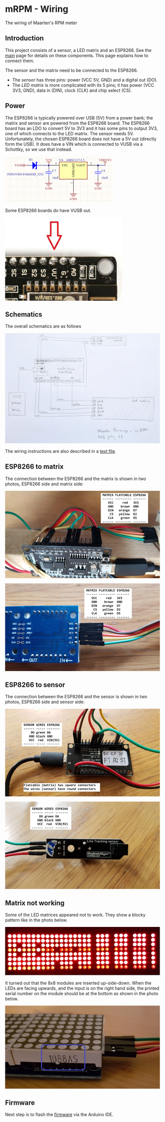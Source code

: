 # mRPM - Wiring
The wiring of Maarten's RPM meter

## Introduction
This project consists of a sensor, a LED matrix and an ESP8266. 
See the [main](../README.md) page for details on these components.
This page explains how to connect them.

The sensor and the matrix need to be connected to the ESP8266.
 - The _sensor_ has three pins: power (VCC 5V, GND) and a digital out (DO).
 - The _LED matrix_ is more complicated with its 5 pins; it has power (VCC 3V3, GND), data in (DIN), clock (CLK) and chip select (CS).

## Power
The ESP8266 is typically powered over USB (5V) from a power bank; the matrix and sensor are powered from the ESP8266 board.
The ESP8266 board has an LDO to convert 5V to 3V3 and it has some pins to output 3V3, one of which connects to the LED matrix.
The sensor needs 5V. Unfortunately, the chosen ESP8266 board does not have a 5V out (directly form the USB). 
It does have a VIN which is connected to VUSB via a Schottky, so we use that instead.

  ![VUSB to VIN](VIN.png)

Some ESP8266 boards do have VUSB out.

  ![VUSB out pin](VU.jpg)

## Schematics
The overall schematics are as follows

  ![Schematics](1schematics.jpg)

The wiring instructions are also described in a [text file](2wiring.txt).

## ESP8266 to matrix
The connection between the ESP8266 and the matrix is shown in two photos, ESP8266 side and matrix side:

  ![ESP8266 to Matrix connection](3esp-matrix.jpg)
  
  ![Matrix to ESP8266 connection](3matrix-esp.jpg)

## ESP8266 to sensor
The connection between the ESP8266 and the sensor is shown in two photos, ESP8266 side and sensor side:

  ![ESP8266 to Matrix connection](4esp-sensor.jpg)
  
  ![Matrix to ESP8266 connection](4sensor-esp.jpg)

## Matrix not working
Some of the LED matrices appeared not to work.
They show a blocky pattern like in the photo below.

  ![LED matrix not working](MatrixError.jpg)
  
It turned out that the 8x8 modules are inserted up-side-down.
When the LEDs are facing upwards, and the input is on the right hand side, 
the printed serial number on the module should be at the bottom as shown in the photo below.

  ![LED matrix not working](MatrixOrientation.jpg)


## Firmware
Next step is to flash the [firmware](../arduino) via the Arduino IDE.
